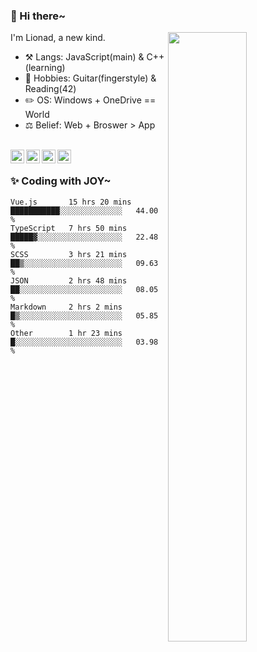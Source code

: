 ### 👋 Hi there~

[<img align="right" width="50%" src="https://github-readme-stats.vercel.app/api?username=Lionad-Morotar&show_icons=true">](https://metrics.lecoq.io/Lionad-Morotar?template=classic)

I'm Lionad, a new kind.

- ⚒️ Langs: JavaScript(main) & C++(learning)
- 🎨 Hobbies: Guitar(fingerstyle) & Reading(42)
- ✏️ OS: Windows + OneDrive == World
- ⚖️ Belief: Web + Broswer > App

<br />

<a href="https://www.lionad.art">
  <img align="left" alt="lionad-art" width="22px" src="https://cdn.jsdelivr.net/npm/simple-icons@3.1.0/icons/wordpress.svg" />
</a>
<a href="#1806234223">
  <img align="left" alt="1806234223" width="22px" src="https://cdn.jsdelivr.net/npm/simple-icons@3.1.0/icons/tencentqq.svg" />
</a>
<a href="https://www.zhihu.com/people/Lionad">
  <img align="left" alt="132yse" width="22px" src="https://cdn.jsdelivr.net/npm/simple-icons@3.1.0/icons/zhihu.svg" />
</a>
<a href="https://github.com/Lionad-Morotar">
  <img align="left" alt="yisar" width="22px" src="https://cdn.jsdelivr.net/npm/simple-icons@3.1.0/icons/github.svg" />
</a>

<br />

### ✨ Coding with JOY~

<!--START_SECTION:waka-->

```text
Vue.js       15 hrs 20 mins  ███████████░░░░░░░░░░░░░░   44.00 %
TypeScript   7 hrs 50 mins   █████▓░░░░░░░░░░░░░░░░░░░   22.48 %
SCSS         3 hrs 21 mins   ██▒░░░░░░░░░░░░░░░░░░░░░░   09.63 %
JSON         2 hrs 48 mins   ██░░░░░░░░░░░░░░░░░░░░░░░   08.05 %
Markdown     2 hrs 2 mins    █▒░░░░░░░░░░░░░░░░░░░░░░░   05.85 %
Other        1 hr 23 mins    █░░░░░░░░░░░░░░░░░░░░░░░░   03.98 %
```

<!--END_SECTION:waka-->
